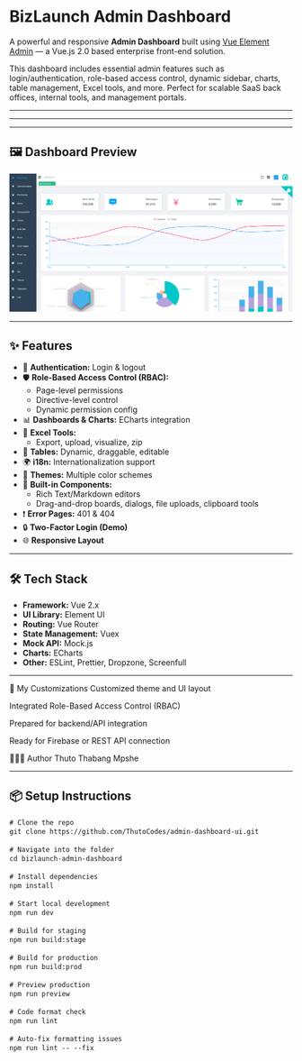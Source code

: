 # BizLaunch Admin Dashboard

A powerful and responsive **Admin Dashboard** built using [Vue Element Admin](https://github.com/PanJiaChen/vue-element-admin) — a Vue.js 2.0 based enterprise front-end solution.

This dashboard includes essential admin features such as login/authentication, role-based access control, dynamic sidebar, charts, table management, Excel tools, and more. Perfect for scalable SaaS back offices, internal tools, and management portals.

---

---
---

## 🖼 Dashboard Preview

![Admin Dashboard Screenshot](./Vue-element-ui.png)


---

## ✨ Features

- 🔐 **Authentication:** Login & logout
- 🛡 **Role-Based Access Control (RBAC):**
  - Page-level permissions
  - Directive-level control
  - Dynamic permission config
- 📊 **Dashboards & Charts:** ECharts integration
- 🧾 **Excel Tools:**
  - Export, upload, visualize, zip
- 🧱 **Tables:** Dynamic, draggable, editable
- 🌍 **i18n:** Internationalization support
- 🎨 **Themes:** Multiple color schemes
- 🧩 **Built-in Components:**
  - Rich Text/Markdown editors
  - Drag-and-drop boards, dialogs, file uploads, clipboard tools
- ❗ **Error Pages:** 401 & 404
- 🔒 **Two-Factor Login (Demo)**
- 🌐 **Responsive Layout**

---

## 🛠 Tech Stack

- **Framework:** Vue 2.x
- **UI Library:** Element UI
- **Routing:** Vue Router
- **State Management:** Vuex
- **Mock API:** Mock.js
- **Charts:** ECharts
- **Other:** ESLint, Prettier, Dropzone, Screenfull

---
🧠 My Customizations
Customized theme and UI layout

Integrated Role-Based Access Control (RBAC)

Prepared for backend/API integration

Ready for Firebase or REST API connection

👨🏽‍💻 Author
Thuto Thabang Mpshe

---
## 📦 Setup Instructions

```
# Clone the repo
git clone https://github.com/ThutoCodes/admin-dashboard-ui.git

# Navigate into the folder
cd bizlaunch-admin-dashboard

# Install dependencies
npm install

# Start local development
npm run dev

# Build for staging
npm run build:stage

# Build for production
npm run build:prod

# Preview production
npm run preview

# Code format check
npm run lint

# Auto-fix formatting issues
npm run lint -- --fix

